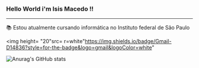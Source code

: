 ### Hello World i'm Isis Macedo !! 
------------------------------------
:books: Estou atualmente cursando informática no Instituto federal de São Paulo

<img height= "20"src= r=white"https://img.shields.io/badge/Gmail-D14836?style=for-the-badge&logo=gmail&logoColor=white"


![Anurag's GitHub stats](https://github-readme-stats.vercel.app/api?username=isismodd&show_icons=true&theme=radical)

